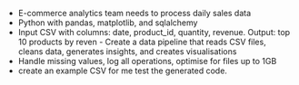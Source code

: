 - E-commerce analytics team needs to process daily sales data
- Python with pandas, matplotlib, and sqlalchemy 
- Input CSV with columns: date, product_id, quantity, revenue. Output: top 10 products by reven - Create a data pipeline that reads CSV files, cleans data, generates insights, and creates visualisations
- Handle missing values, log all operations, optimise for files up to 1GB
- create an example CSV for me test the generated code. 
